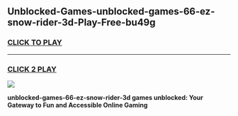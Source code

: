 
## Unblocked-Games-unblocked-games-66-ez-snow-rider-3d-Play-Free-bu49g
<h3>
<a href="https://premium76.site?title=unblocked-games-66-ez-snow-rider-3d&ref=24M">CLICK TO PLAY</a></h3>
<hr>

<h3>
<a href="https://premium76.site?title=unblocked-games-66-ez-snow-rider-3d&ref=24M">CLICK 2 PLAY</a>
  
</h3>

<a href="https://premium76.site?title=unblocked-games-66-ez-snow-rider-3d&ref=24M"><img src="https://clearcache.store/games.png"></a>


**unblocked-games-66-ez-snow-rider-3d games unblocked: Your Gateway to Fun and Accessible Online Gaming**
